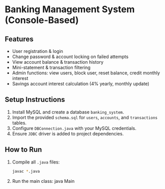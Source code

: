 # Banking Management System (Console-Based)

## Features
- User registration & login
- Change password & account locking on failed attempts
- View account balance & transaction history
- Mini-statement & transaction filtering
- Admin functions: view users, block user, reset balance, credit monthly interest
- Savings account interest calculation (4% yearly, monthly update)

## Setup Instructions
1. Install MySQL and create a database `banking_system`.
2. Import the provided `schema.sql` for `users`, `accounts`, and `transactions` tables.
3. Configure `DBConnection.java` with your MySQL credentials.
4. Ensure `JDBC` driver is added to project dependencies.

## How to Run
1. Compile all `.java` files:  
   ```bash
   javac *.java

2. Run the main class:
    java Main